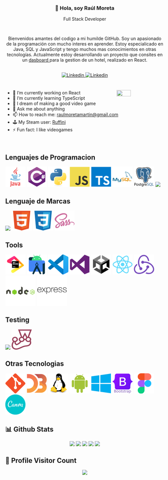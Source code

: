 <div align="center">

<h3>
 👋 Hola, soy Raúl Moreta
</h3>
<p>
 Full Stack Developer
</p>

</br>
 
<p>
 Bienvenidos amantes del codigo a mi humilde GitHub. Soy un apasionado de la programación con mucho interes en aprender. Estoy especialicado en Java, SQL y JavaScript y tengo muchos mas conocimientos en otras tecnologías. Actualmente estoy desarrollando un proyecto que consites en un <a href="https://github.com/TheLordRalph/dashboard"> dasboard </a> para la gestion de un hotel, realizado en React.
</p>

</br>

<a href="https://www.linkedin.com/in/raul-moreta-martin-9a80521b0/">
 <img src="https://img.shields.io/badge/Linkedin-Raul%20Moreta-blue?style=for-the-badge&logo=linkedin" alt="Linkedin" />
</a>

<a href="mailto:raulmoretamartin@gmail.com">
 <img src="https://img.shields.io/badge/Gmail-raulmoretamartin%40gmail.com-red?style=for-the-badge&logo=gmail" alt="Linkedin" />
</a>

</div>

<h1>
</h1>

<img align="right" width=30% height=30% src="https://media.giphy.com/media/ao9DUiTKH60XS/giphy.gif">
<ul>
<li>🔭 I’m currently working on React</li>
<li>🌱 I’m currently learning TypeScript</li>
<li>💭 I dream of making a good video game</li>
<li>💬 Ask me about anything</li>
<li>📫 How to reach me: <a href="mailto:raulmoretamartin@gmail.com">raulmoretamartin@gmail.com</a></li>
<li>🕹 My Steam user: <a href="https://steamcommunity.com/id/lordralph">Ruffini</a></li>
<li>⚡ Fun fact: I like videogames </li>
</ul>

</br>


<h2>
 Lenguajes de Programacion
</h2>

<div>
 <img src="https://github.com/devicons/devicon/blob/master/icons/java/java-original-wordmark.svg" style="height: 4rem" />
 <img src="https://github.com/devicons/devicon/blob/master/icons/csharp/csharp-original.svg" style="height: 4rem" />
 <img src="https://github.com/devicons/devicon/blob/master/icons/python/python-original.svg" style="height: 4rem" />
 <img src="https://github.com/devicons/devicon/blob/master/icons/javascript/javascript-original.svg" style="height: 4rem" />
 <img src="https://github.com/devicons/devicon/blob/master/icons/typescript/typescript-original.svg" style="height: 4rem" />
 <img src="https://github.com/devicons/devicon/blob/master/icons/mysql/mysql-original-wordmark.svg" style="height: 4rem" />
 <img src="https://github.com/devicons/devicon/blob/master/icons/postgresql/postgresql-original-wordmark.svg" style="height: 4rem" />
 <img src="https://www.oracle.com/a/ocom/img/pl-sql.svg" style="height: 4rem" />
</div>

 
<h2>
 Lenguaje de Marcas
</h2> 

<div>
 <img src="https://www.json.org/img/json160.gif" style="height: 4rem" />
 <img src="https://github.com/devicons/devicon/blob/master/icons/html5/html5-original.svg" style="height: 4rem" />
 <img src="https://github.com/devicons/devicon/blob/master/icons/css3/css3-original.svg" style="height: 4rem" />
 <img src="https://github.com/devicons/devicon/blob/master/icons/sass/sass-original.svg" style="height: 4rem" />
</div>

<h2>
 Tools
</h2> 

<div>
 <img src="https://github.com/devicons/devicon/blob/master/icons/jetbrains/jetbrains-original.svg" style="height: 4rem" />
 <img src="https://github.com/devicons/devicon/blob/master/icons/androidstudio/androidstudio-original.svg" style="height: 4rem" />
 <img src="https://github.com/devicons/devicon/blob/master/icons/vscode/vscode-original.svg" style="height: 4rem" />
 <img src="https://github.com/devicons/devicon/blob/master/icons/visualstudio/visualstudio-plain.svg" style="height: 4rem" />
 <img src="https://github.com/devicons/devicon/blob/master/icons/unity/unity-original.svg" style="height: 4rem" />
 <img src="https://github.com/devicons/devicon/blob/master/icons/react/react-original.svg" style="height: 4rem" />
 <img src="https://github.com/devicons/devicon/blob/master/icons/redux/redux-original.svg" style="height: 4rem" />
 <img src="https://github.com/devicons/devicon/blob/master/icons/nodejs/nodejs-original-wordmark.svg" style="height: 6rem" />
 <img src="https://github.com/devicons/devicon/blob/master/icons/express/express-original-wordmark.svg" style="height: 6rem" />
</div>

<h2>
 Testing
</h2> 
 
<div>
 <img src="https://www.cypress.io/images/layouts/navbar-brand.svg" style="height: 4rem" />
 <img src="https://github.com/devicons/devicon/blob/master/icons/jest/jest-plain.svg" style="height: 4rem" />
</div> 

<h2>
 Otras Tecnologias
</h2> 

<div>
 <img src="https://github.com/devicons/devicon/blob/master/icons/git/git-original.svg" style="height: 4rem" />
 <img src="https://github.com/devicons/devicon/blob/master/icons/d3js/d3js-original.svg" style="height: 4rem" />
 <img src="https://github.com/devicons/devicon/blob/master/icons/linux/linux-original.svg" style="height: 4rem" />
 <img src="https://github.com/devicons/devicon/blob/master/icons/android/android-original.svg" style="height: 4rem" />
 <img src="https://github.com/devicons/devicon/blob/master/icons/windows8/windows8-original.svg" style="height: 4rem" />
 <img src="https://github.com/devicons/devicon/blob/master/icons/bootstrap/bootstrap-original-wordmark.svg" style="height: 4rem" />
 <img src="https://github.com/devicons/devicon/blob/master/icons/figma/figma-original.svg" style="height: 4rem" />
 <img src="https://github.com/devicons/devicon/blob/master/icons/canva/canva-original.svg" style="height: 4rem" />
</div>


<h2> 📊 Github Stats</h2>
<div align="center">
  <img src="http://github-profile-summary-cards.vercel.app/api/cards/profile-details?username=TheLordRalph&theme=gruvbox">
  <img src="http://github-profile-summary-cards.vercel.app/api/cards/repos-per-language?username=TheLordRalph&theme=gruvbox">
  <img src="http://github-profile-summary-cards.vercel.app/api/cards/most-commit-language?username=TheLordRalph&theme=gruvbox">
  <img src="http://github-profile-summary-cards.vercel.app/api/cards/stats?username=TheLordRalph&theme=gruvbox">
  <img src="http://github-profile-summary-cards.vercel.app/api/cards/productive-time?username=TheLordRalph&theme=gruvbox&utcOffset=8">
</div>

<h2>
 🧮 Profile Visitor Count
</h2>

<p align="center">
 <img src="https://profile-counter.glitch.me/thelordralph/count.svg" />
</p>
